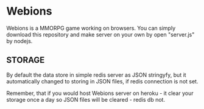 # Webions
  Webions is a MMORPG game working on browsers. 
  You can simply download this repository and make server on your own by open "server.js" by nodejs.

## STORAGE
  By default the data store in simple redis server as JSON stringyfy, but it automatically changed to storing in JSON files, if redis connection is not set.

  Remember, that if you would host Webions server on heroku - it clear your storage once a day so JSON files will be cleared - redis db not. 